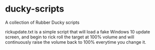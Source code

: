# ducky-scripts
A collection of Rubber Ducky scripts

rickupdate.txt is a simple script that will load a fake Windows 10 update screen, and begin to rick roll the target at 100% volume and will continuously raise the volume back to 100% everytime you change it.
